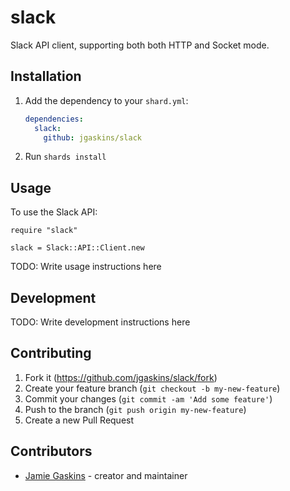 # slack

Slack API client, supporting both both HTTP and Socket mode.

## Installation

1. Add the dependency to your `shard.yml`:

   ```yaml
   dependencies:
     slack:
       github: jgaskins/slack
   ```

2. Run `shards install`

## Usage

To use the Slack API:

```crystal
require "slack"

slack = Slack::API::Client.new
```

TODO: Write usage instructions here

## Development

TODO: Write development instructions here

## Contributing

1. Fork it (<https://github.com/jgaskins/slack/fork>)
2. Create your feature branch (`git checkout -b my-new-feature`)
3. Commit your changes (`git commit -am 'Add some feature'`)
4. Push to the branch (`git push origin my-new-feature`)
5. Create a new Pull Request

## Contributors

- [Jamie Gaskins](https://github.com/jgaskins) - creator and maintainer
